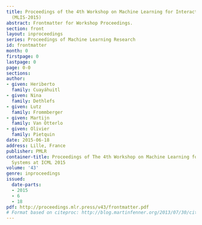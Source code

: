 ```yaml
---
title: Proceedings of the 4th Workshop on Machine Learning for Interactive Systems
  (MLIS-2015)
abstract: Frontmatter for Workshop Proceedings.
section: front
layout: inproceedings
series: Proceedings of Machine Learning Research
id: frontmatter
month: 0
firstpage: 0
lastpage: 0
page: 0-0
sections: 
author:
- given: Heriberto
  family: Cuayáhuitl
- given: Nina
  family: Dethlefs
- given: Lutz
  family: Frommberger
- given: Martijn
  family: Van Otterlo
- given: Olivier
  family: Pietquin
date: 2015-06-18
address: Lille, France
publisher: PMLR
container-title: Proceedings of The 4th Workshop on Machine Learning for Interactive
  Systems at ICML 2015
volume: '43'
genre: inproceedings
issued:
  date-parts:
  - 2015
  - 6
  - 18
pdf: http://proceedings.mlr.press/v43/frontmatter.pdf
# Format based on citeproc: http://blog.martinfenner.org/2013/07/30/citeproc-yaml-for-bibliographies/
---
```

